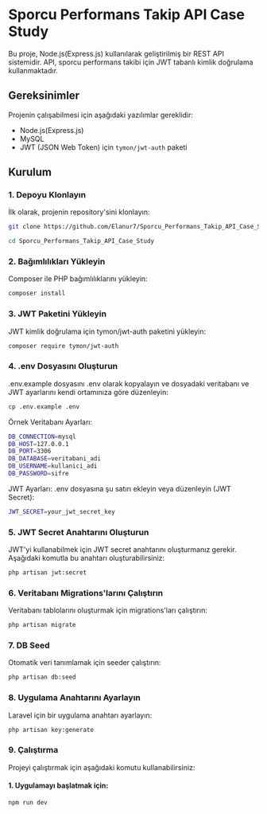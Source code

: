 # Sporcu Performans Takip API Case Study

Bu proje, Node.js(Express.js) kullanılarak geliştirilmiş bir REST API sistemidir. API, sporcu performans takibi için JWT tabanlı kimlik doğrulama kullanmaktadır.

## Gereksinimler

Projenin çalışabilmesi için aşağıdaki yazılımlar gereklidir:
- Node.js(Express.js)
- MySQL
- JWT (JSON Web Token) için `tymon/jwt-auth` paketi

## Kurulum

### 1. Depoyu Klonlayın

İlk olarak, projenin repository'sini klonlayın:

```bash
git clone https://github.com/Elanur7/Sporcu_Performans_Takip_API_Case_Study.git
```
```bash
cd Sporcu_Performans_Takip_API_Case_Study
```

### 2. Bağımlılıkları Yükleyin
Composer ile PHP bağımlılıklarını yükleyin:
```bash
composer install
```

### 3. JWT Paketini Yükleyin
JWT kimlik doğrulama için tymon/jwt-auth paketini yükleyin:
```bash
composer require tymon/jwt-auth
```

### 4. .env Dosyasını Oluşturun
.env.example dosyasını .env olarak kopyalayın ve dosyadaki veritabanı ve JWT ayarlarını kendi ortamınıza göre düzenleyin:
```bash
cp .env.example .env
```

Örnek Veritabanı Ayarları:
```bash
DB_CONNECTION=mysql
DB_HOST=127.0.0.1
DB_PORT=3306
DB_DATABASE=veritabani_adi
DB_USERNAME=kullanici_adi
DB_PASSWORD=sifre
```

JWT Ayarları:
.env dosyasına şu satırı ekleyin veya düzenleyin (JWT Secret):
```bash
JWT_SECRET=your_jwt_secret_key
```

### 5. JWT Secret Anahtarını Oluşturun
JWT'yi kullanabilmek için JWT secret anahtarını oluşturmanız gerekir. Aşağıdaki komutla bu anahtarı oluşturabilirsiniz:
```bash
php artisan jwt:secret
```

### 6. Veritabanı Migrations'larını Çalıştırın
Veritabanı tablolarını oluşturmak için migrations'ları çalıştırın:
```bash
php artisan migrate
```

### 7. DB Seed
Otomatik veri tanımlamak için seeder çalıştırın:
```bash
php artisan db:seed
```

### 8. Uygulama Anahtarını Ayarlayın
Laravel için bir uygulama anahtarı ayarlayın:
```bash
php artisan key:generate
```

### 9. Çalıştırma
Projeyi çalıştırmak için aşağıdaki komutu kullanabilirsiniz:
#### 1. Uygulamayı başlatmak için:
```bash
npm run dev
```
